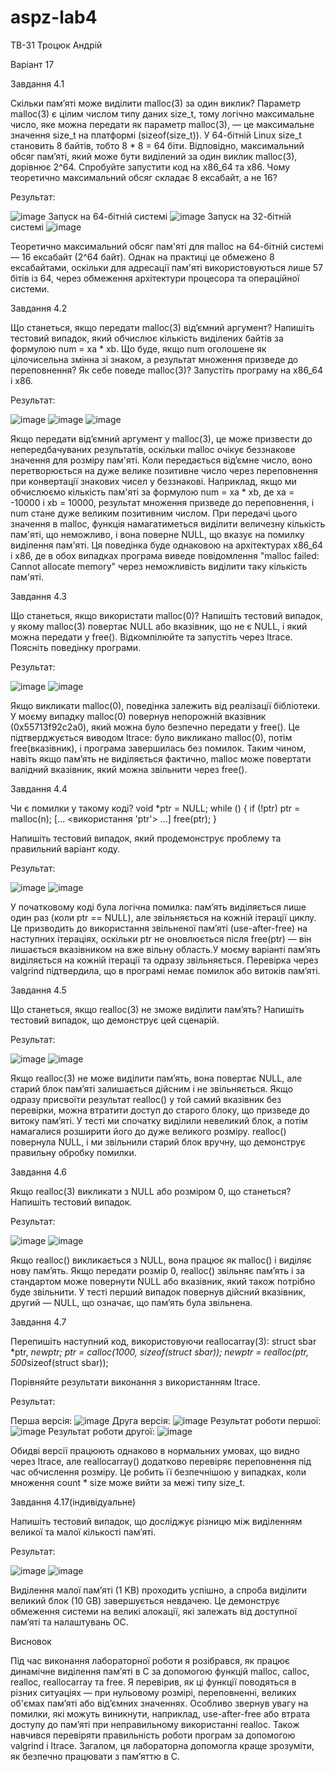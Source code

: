 # aspz-lab4
ТВ-31 Троцюк Андрій

Варіант 17

Завдання 4.1

Скільки пам’яті може виділити malloc(3) за один виклик?
Параметр malloc(3) є цілим числом типу даних size_t, тому логічно максимальне число, яке можна передати як параметр malloc(3), — це максимальне значення size_t на платформі (sizeof(size_t)). У 64-бітній Linux size_t становить 8 байтів, тобто 8 * 8 = 64 біти. Відповідно, максимальний обсяг пам’яті, який може бути виділений за один виклик malloc(3), дорівнює 2^64. Спробуйте запустити код на x86_64 та x86. Чому теоретично максимальний обсяг складає 8 ексабайт, а не 16?

Результат: 

![image](https://github.com/user-attachments/assets/2147f509-7e78-4d05-9578-ecefc3311f78)
Запуск на 64-бітній системі
![image](https://github.com/user-attachments/assets/7e47d562-d367-413e-8f94-19fe56998687)
Запуск на 32-бітній системі
![image](https://github.com/user-attachments/assets/139a878a-9b11-4130-9348-f4c5cf579bba)

Теоретично максимальний обсяг пам'яті для malloc на 64-бітній системі — 16 ексабайт (2^64 байт). Однак на практиці це обмежено 8 ексабайтами, оскільки для адресації пам'яті використовуються лише 57 бітів із 64, через обмеження архітектури процесора та операційної системи.

Завдання 4.2

Що станеться, якщо передати malloc(3) від’ємний аргумент? Напишіть тестовий випадок, який обчислює кількість виділених байтів за формулою num = xa * xb. Що буде, якщо num оголошене як цілочисельна змінна зі знаком, а результат множення призведе до переповнення? Як себе поведе malloc(3)? Запустіть програму на x86_64 і x86.

Результат: 

![image](https://github.com/user-attachments/assets/8ae1c0b3-c7a5-4f6f-b773-d3dfc2def7a8)
![image](https://github.com/user-attachments/assets/aaa7cb70-1a92-47e9-9714-a1df1ad19d5d)
![image](https://github.com/user-attachments/assets/9dbb8a6c-dc04-454b-834f-d193a965dd4e)


Якщо передати від’ємний аргумент у malloc(3), це може призвести до непередбачуваних результатів, оскільки malloc очікує беззнакове значення для розміру пам'яті. Коли передається від’ємне число, воно перетворюється на дуже велике позитивне число через переповнення при конвертації знакових чисел у беззнакові. Наприклад, якщо ми обчислюємо кількість пам'яті за формулою num = xa * xb, де xa = -10000 і xb = 10000, результат множення призведе до переповнення, і num стане дуже великим позитивним числом. При передачі цього значення в malloc, функція намагатиметься виділити величезну кількість пам'яті, що неможливо, і вона поверне NULL, що вказує на помилку виділення пам'яті. Ця поведінка буде однаковою на архітектурах x86_64 і x86, де в обох випадках програма виведе повідомлення "malloc failed: Cannot allocate memory" через неможливість виділити таку кількість пам'яті.


Завдання 4.3

Що станеться, якщо використати malloc(0)? Напишіть тестовий випадок, у якому malloc(3) повертає NULL або вказівник, що не є NULL, і який можна передати у free(). Відкомпілюйте та запустіть через ltrace. Поясніть поведінку програми.


Результат: 

![image](https://github.com/user-attachments/assets/19d40014-535d-4fa4-bcab-5bd3ce87cd2d)
![image](https://github.com/user-attachments/assets/67cc7028-0485-41e5-bb7a-8051375ec84d)


Якщо викликати malloc(0), поведінка залежить від реалізації бібліотеки. У моєму випадку malloc(0) повернув непорожній вказівник (0x55713f92c2a0), який можна було безпечно передати у free(). Це підтверджується виводом ltrace: було викликано malloc(0), потім free(вказівник), і програма завершилась без помилок. Таким чином, навіть якщо пам’ять не виділяється фактично, malloc може повертати валідний вказівник, який можна звільнити через free().


Завдання 4.4

Чи є помилки у такому коді?
void *ptr = NULL;
while (<some-condition-is-true>) {
    if (!ptr)
        ptr = malloc(n);
    [... <використання 'ptr'> ...]
    free(ptr);
}

Напишіть тестовий випадок, який продемонструє проблему та правильний варіант коду.


Результат: 

![image](https://github.com/user-attachments/assets/8cf67e0c-a21f-47e0-802a-a6bf1f0f92f9)
![image](https://github.com/user-attachments/assets/eae28732-79a2-4e2b-8fb9-78d2733a6eab)


У початковому коді була логічна помилка: пам’ять виділяється лише один раз (коли ptr == NULL), але звільняється на кожній ітерації циклу. Це призводить до використання звільненої пам’яті (use-after-free) на наступних ітераціях, оскільки ptr не оновлюється після free(ptr) — він лишається вказівником на вже вільну область.У моєму варіанті пам’ять виділяється на кожній ітерації та одразу звільняється. Перевірка через valgrind підтвердила, що в програмі немає помилок або витоків пам’яті.


Завдання 4.5

Що станеться, якщо realloc(3) не зможе виділити пам’ять? Напишіть тестовий випадок, що демонструє цей сценарій.


Результат: 

![image](https://github.com/user-attachments/assets/34ca44b5-3a11-4688-931d-c3224623f391)
![image](https://github.com/user-attachments/assets/f8d2cbe4-f650-41aa-970b-d7a79b4d9288)


Якщо realloc(3) не може виділити пам’ять, вона повертає NULL, але старий блок пам’яті залишається дійсним і не звільняється. Якщо одразу присвоїти результат realloc() у той самий вказівник без перевірки, можна втратити доступ до старого блоку, що призведе до витоку пам’яті. У тесті ми спочатку виділили невеликий блок, а потім намагалися розширити його до дуже великого розміру. realloc() повернула NULL, і ми звільнили старий блок вручну, що демонструє правильну обробку помилки.


Завдання 4.6

Якщо realloc(3) викликати з NULL або розміром 0, що станеться? Напишіть тестовий випадок.


Результат: 

![image](https://github.com/user-attachments/assets/2cc9a91a-ed24-4a77-a1f4-1c3206313307)
![image](https://github.com/user-attachments/assets/564888e6-364e-4ff2-b701-3305edfb3524)

Якщо realloc() викликається з NULL, вона працює як malloc() і виділяє нову пам’ять. Якщо передати розмір 0, realloc() звільняє пам’ять і за стандартом може повернути NULL або вказівник, який також потрібно буде звільнити. У тесті перший випадок повернув дійсний вказівник, другий — NULL, що означає, що пам’ять була звільнена.

Завдання 4.7

Перепишіть наступний код, використовуючи reallocarray(3):
struct sbar *ptr, *newptr;
ptr = calloc(1000, sizeof(struct sbar));
newptr = realloc(ptr, 500*sizeof(struct sbar));

Порівняйте результати виконання з використанням ltrace.



Результат: 

Перша версія:
![image](https://github.com/user-attachments/assets/65e3fb95-d77b-4fb5-ae41-5b41ef7b75a7)
Друга версія:
![image](https://github.com/user-attachments/assets/e32cf30a-e9c7-49ad-bc76-77994fc24c80)
Результат роботи першої:
![image](https://github.com/user-attachments/assets/0e9ca448-3517-45e0-b0e8-904a37a84596)
Результат роботи другої:
![image](https://github.com/user-attachments/assets/fc6d209a-bbe9-4a50-ab72-dfe75668dd11)


Обидві версії працюють однаково в нормальних умовах, що видно через ltrace, але reallocarray() додатково перевіряє переповнення під час обчислення розміру. Це робить її безпечнішою у випадках, коли множення count * size може вийти за межі типу size_t.


Завдання 4.17(індивідуальне)

Напишіть тестовий випадок, що досліджує різницю між виділенням великої та малої кількості пам’яті.


Результат: 

![image](https://github.com/user-attachments/assets/516711c1-9c26-43e7-a7db-f43ad2e958a4)
![image](https://github.com/user-attachments/assets/fc3aadf1-05c5-428c-947c-78e95b2d6e31)

Виділення малої пам’яті (1 KB) проходить успішно, а спроба виділити великий блок (10 GB) завершується невдачею. Це демонструє обмеження системи на великі алокації, які залежать від доступної пам’яті та налаштувань ОС.

Висновок

Під час виконання лабораторної роботи я розібрався, як працює динамічне виділення памʼяті в C за допомогою функцій malloc, calloc, realloc, reallocarray та free. Я перевірив, як ці функції поводяться в різних ситуаціях — при нульовому розмірі, переповненні, великих об'ємах памʼяті або відʼємних значеннях. Особливо звернув увагу на помилки, які можуть виникнути, наприклад, use-after-free або втрата доступу до памʼяті при неправильному використанні realloc. Також навчився перевіряти правильність роботи програм за допомогою valgrind і ltrace. Загалом, ця лабораторна допомогла краще зрозуміти, як безпечно працювати з памʼяттю в C.
